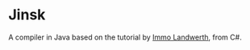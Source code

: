 # Jinsk
A compiler in Java based on the tutorial by [Immo Landwerth](https://www.youtube.com/@ImmoLandwerth), from C#.
